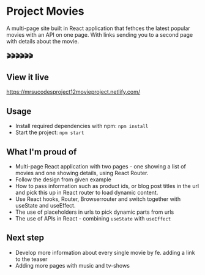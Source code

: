 # Project Movies 

A multi-page site built in React application that fethces the latest popular movies with an API on one page. With links sending you to a second page with details about the movie. 

#### :clapper::clapper::clapper::clapper::clapper::clapper:

## View it live

https://mrsucodesproject12movieproject.netlify.com/

## Usage

* Install required dependencies with npm: `npm install`
* Start the project: `npm start`

## What I'm proud of

* Multi-page React application with two pages - one showing a list of movies and one showing details, using React Router.
* Follow the design from given example
* How to pass information such as product ids, or blog post titles in the url and pick this up in React router to load dynamic content.
* Use React hooks, Router, Browserrouter and switch together with useState and useEffect.
* The use of placeholders in urls to pick dynamic parts from urls
* The use of APIs in React - combining `useState` with `useEffect`

## Next step

* Develop more information about every single movie by fe. adding a link to the teaser
* Adding more pages with music and tv-shows

